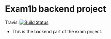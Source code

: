 # Exam1b backend project
Travis:
[![Build Status](https://travis-ci.org/bananahowl/Exam1bBackend.svg?branch=master)](https://travis-ci.org/bananahowl/Exam1bBackend)

* This is the backend part of the exam project.
